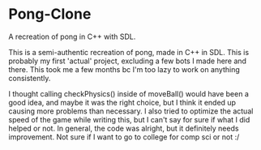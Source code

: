 # Pong-Clone
A recreation of pong in C++ with SDL.

This is a semi-authentic recreation of pong, made in C++ in SDL. 
This is probably my first 'actual' project, excluding a few bots I made here and there.
This took me a few months bc I'm too lazy to work on anything consistently.

I thought calling checkPhysics() inside of moveBall() would have been a good idea, and maybe it was the right choice, but I think it ended up causing more problems than necessary.
I also tried to optimize the actual speed of the game while writing this, but I can't say for sure if what I did helped or not.
In general, the code was alright, but it definitely needs improvement. 
Not sure if I want to go to college for comp sci or not :/
